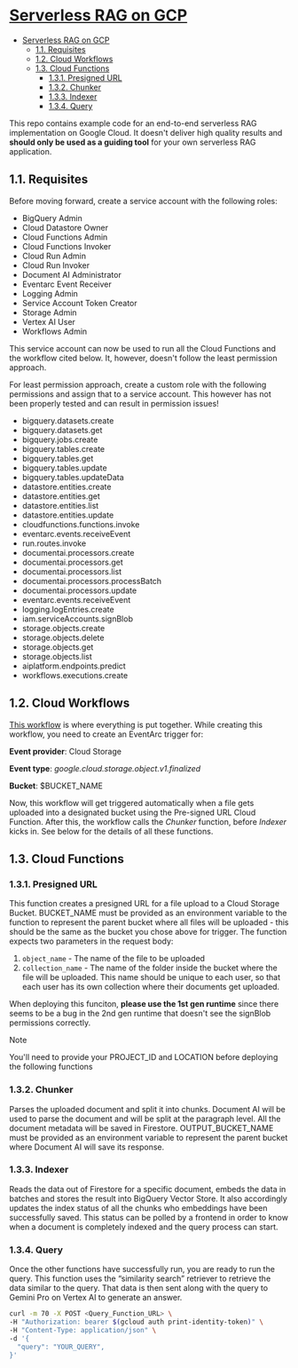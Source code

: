 # [Serverless RAG on GCP](#1-serverless-rag)
- [Serverless RAG on GCP](#serverless-rag-on-gcp)
  - [1.1. Requisites](#11-requisites)
  - [1.2. Cloud Workflows](#12-cloud-workflows)
  - [1.3. Cloud Functions](#13-cloud-functions)
    - [1.3.1. Presigned URL](#131-presigned-url)
    - [1.3.2. Chunker](#132-chunker)
    - [1.3.3. Indexer](#133-indexer)
    - [1.3.4. Query](#134-query)

This repo contains example code for an end-to-end serverless RAG implementation on Google Cloud. It doesn't deliver high quality results and **should only be used as a guiding tool** for your own serverless RAG application.

## 1.1. Requisites
Before moving forward, create a service account with the following roles:

- BigQuery Admin
- Cloud Datastore Owner
- Cloud Functions Admin
- Cloud Functions Invoker
- Cloud Run Admin
- Cloud Run Invoker
- Document AI Administrator
- Eventarc Event Receiver
- Logging Admin
- Service Account Token Creator
- Storage Admin
- Vertex AI User
- Workflows Admin

This service account can now be used to run all the Cloud Functions and the workflow cited below. It, however, doesn't follow the least permission approach. 

For least permission approach, create a custom role with the following permissions and assign that to a service account. This however has not been properly tested and can result in permission issues!

- bigquery.datasets.create
- bigquery.datasets.get
- bigquery.jobs.create
- bigquery.tables.create
- bigquery.tables.get
- bigquery.tables.update
- bigquery.tables.updateData
- datastore.entities.create
- datastore.entities.get
- datastore.entities.list
- datastore.entities.update
- cloudfunctions.functions.invoke
- eventarc.events.receiveEvent
- run.routes.invoke
- documentai.processors.create
- documentai.processors.get
- documentai.processors.list
- documentai.processors.processBatch
- documentai.processors.update
- eventarc.events.receiveEvent
- logging.logEntries.create
- iam.serviceAccounts.signBlob
- storage.objects.create
- storage.objects.delete
- storage.objects.get
- storage.objects.list
- aiplatform.endpoints.predict
- workflows.executions.create

## 1.2. Cloud Workflows

[This workflow](workflow/workflow.yaml) is where everything is put together. While creating this workflow, you need to create an EventArc trigger for: 

**Event provider**: Cloud Storage

**Event type**: *google.cloud.storage.object.v1.finalized*

**Bucket**: $BUCKET_NAME

Now, this workflow will get triggered automatically when a file gets uploaded into a designated bucket using the Pre-signed URL Cloud Function. After this, the workflow calls the *Chunker* function, before *Indexer* kicks in. See below for the details of all these functions.

## 1.3. Cloud Functions

### 1.3.1. Presigned URL
This function creates a presigned URL for a file upload to a Cloud Storage Bucket. BUCKET_NAME must be provided as an environment variable to the function to represent the parent bucket where all files will be uploaded - this should be the same as the bucket you chose above for trigger. The function expects two parameters in the request body:
1. `object_name` - The name of the file to be uploaded
2. `collection_name` - The name of the folder inside the bucket where the file will be uploaded. This name should be unique to each user, so that each user has its own collection where their documents get uploaded.

When deploying this funciton, **please use the 1st gen runtime** since there seems to be a bug in the 2nd gen runtime that doesn't see the signBlob permissions correctly.

> [!NOTE]
> You'll need to provide your PROJECT_ID and LOCATION before deploying the following functions

### 1.3.2. Chunker
Parses the uploaded document and split it into chunks. Document AI will be used to parse the document and will be split at the paragraph level. All the document metadata will be saved in Firestore. OUTPUT_BUCKET_NAME must be provided as an environment variable to represent the parent bucket where Document AI will save its response. 

### 1.3.3. Indexer
Reads the data out of Firestore for a specific document, embeds the data in batches and stores the result into BigQuery Vector Store. It also accordingly updates the index status of all the chunks who embeddings have been successfully saved. This status can be polled by a frontend in order to know when a document is completely indexed and the query process can start. 

### 1.3.4. Query
Once the other functions have successfully run, you are ready to run the query. This function uses the “similarity search” retriever to retrieve the data similar to the query. That data is then sent along with the query to Gemini Pro on Vertex AI to generate an answer. 

```bash
curl -m 70 -X POST <Query_Function_URL> \
-H "Authorization: bearer $(gcloud auth print-identity-token)" \
-H "Content-Type: application/json" \
-d '{
  "query": "YOUR_QUERY",
}'
```